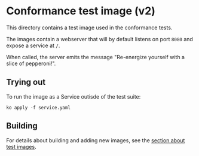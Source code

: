 # Conformance test image (v2)

This directory contains a test image used in the conformance tests.

The images contain a webserver that will by default listens on port `8080` and
expose a service at `/`.

When called, the server emits the message "Re-energize yourself with a slice of
pepperoni!".

## Trying out

To run the image as a Service outisde of the test suite:

`ko apply -f service.yaml`

## Building

For details about building and adding new images, see the
[section about test images](/test/README.md#test-images).

